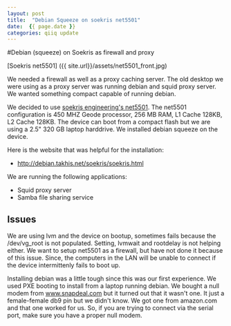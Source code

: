 ```yaml
---
layout: post
title:  "Debian Squeeze on soekris net5501"
date:  {{ page.date }}
categories: qiiq update
---
```


#Debian (squeeze) on Soekris as firewall and proxy

[Soekris net5501] ({{ site.url}}/assets/net5501_front.jpg)

We needed a firewall as well as a proxy caching server. The old desktop we were using as a proxy server was running debian and
squid proxy server. We wanted something compact capable of running debian.  

We decided to use <a href="http://soekris.com" target="_tab"> soekris engineering's </a>  [net5501](http://soekris.com/products/net5501.html). The net5501 configuration is 450 MHZ Geode processor, 256 MB RAM, L1 Cache 128KB, 
L2 Cache 128KB. The device can boot from a compact flash but we are using a 2.5" 320 GB laptop harddrive. We installed debian squeeze
on the device. 

Here is the website that was helpful for the installation:

* <a href="http://debian.takhis.net/soekris/soekris.html"> http://debian.takhis.net/soekris/soekris.html </a> 

We are running the following applications:

* Squid proxy server 
* Samba file sharing service
	
## Issues  

We are using lvm and the device on bootup, sometimes fails because the /dev/vg_root is not populated. Setting, lvmwait and rootdelay
is not helping either. We want to setup net5501 as a firewall, but have not done it because of this issue. Since, the computers in 
the LAN will be unable to connect if the device intermittenly fails to boot up. 

Installing debian was a little tough since this was our first experience. We used PXE booting to install from a laptop running debian. We bought 
a null modem from www.snapdeal.com but it turned out that it wasn't one. It just a female-female db9 pin but we didn't know. We got one from amazon.com and that one worked for us. So, if you are trying to connect via the serial port, make sure you have a proper null modem. 
